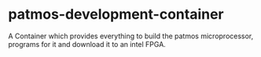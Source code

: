 # patmos-development-container
A Container which provides everything to build the patmos microprocessor, programs for it and download it to an intel FPGA.
